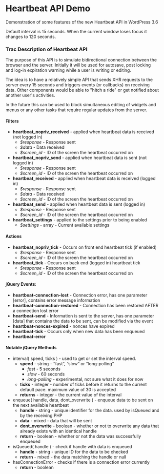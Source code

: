 Heartbeat API Demo
=====================

Demonstration of some features of the new Heartbeat API in WordPress 3.6

Default interval is 15 seconds.  When the current window loses focus it changes to 120 seconds.

### Trac Description of Heartbeat API

The purpose of this API is to simulate bidirectional connection between the browser and the server. Initially it will be used for autosave, post locking and log-in expiration warning while a user is writing or editing.

The idea is to have a relatively simple API that sends XHR requests to the server every 15 seconds and triggers events (or callbacks) on receiving data. Other components would be able to "hitch a ride" or get notified about another user's activities.

In the future this can be used to block simultaneous editing of widgets and menus or any other tasks that require regular updates from the server.

#### Filters

* **heartbeat_nopriv_received** - applied when heartbeat data is received (not logged in)
  - *$response* - Response sent
  - *$data* - Data received
  - *$screen_id* - ID of the screen the heartbeat occurred on
* **heartbeat_nopriv_send** - applied when heartbeat data is sent (not logged in)
  - *$response* - Response sent
  - *$screen_id* - ID of the screen the heartbeat occurred on
* **heartbeat_received** - applied when heartbeat data is received (logged in)
  - *$response* - Response sent
  - *$data* - Data received
  - *$screen_id* - ID of the screen the heartbeat occurred on
* **heartbeat_send** - applied when heartbeat data is sent (logged in)
  - *$response* - Response sent
  - *$screen_id* - ID of the screen the heartbeat occurred on
* **heartbeat_settings** - applied to the settings prior to being enabled
  - *$settings* - array - Current available settings

#### Actions

* **heartbeat_nopriv_tick** - Occurs on front end heartbeat tick (if enabled)
  - *$response* - Response sent
  - *$screen_id* - ID of the screen the heartbeat occurred on
* **heartbeat_tick** - Occurs on back end (logged in) heartbeat tick
  - *$response* - Response sent
  - *$screen_id* - ID of the screen the heartbeat occurred on

#### jQuery Events:

* **heartbeat-connection-lost** - Connection error, has one parameter [error], contains error message information
* **heartbeat-connection-restored** - Connection has been restored AFTER a connection lost error
* **heartbeat-send** - Information is sent to the server, has one parameter [data] that contains the data to be sent, can be modified via the event
* **heartbeat-nonces-expired** - nonces have expired
* **heartbeat-tick** - Occurs only when new data has been enqueued
* **heartbeat-error**

#### Notable jQuery Methods

* interval( speed, ticks ) - used to get or set the interval speed.
    * **speed** - string - “fast”, “slow” or “long-polling”
      * *fast* - 5 seconds
      * *slow* - 60 seconds
      * *long-polling* - experimental, not sure what it does for now
  - **ticks** - integer - number of ticks before it returns to the current default pace.  maximum value of 30 is accepted
  - **returns** - integer - the current value of the interval
* enqueue( handle, data, dont_overwrite ) - enqueue data to be sent on the next available heartbeat
    * **handle** - string - unique identifier for the data.  used by isQueued and by the receiving PHP
    * **data** - mixed - data that will be sent
    * **dont_overwrite** - boolean - whether or not to overwrite any data that already exists with an identical handle
    * **return** - boolean - whether or not the data was successfully enqueued
* isQueued( handle ) - check if handle with data is enqueued
    * **handle** - string - unique ID for the data to be checked
    * **return** - mixed - the data matching the handle or null
* hasConnectionError - checks if there is a connection error currently
    * **return** - boolean

